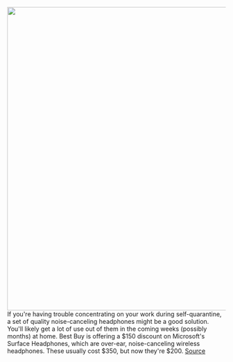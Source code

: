 <img src='https://cdn.vox-cdn.com/thumbor/DaZIYBlgsFA-AvA5kK3IUJl2IOM=/0x0:2040x1360/1200x800/filters:focal(831x346:1157x672)/cdn.vox-cdn.com/uploads/chorus_image/image/66541665/jbareham_181114_3083_0085.0.jpg' width='700px' /><br/>
If you're having trouble concentrating on your work during self-quarantine, a set of quality noise-canceling headphones might be a good solution. You'll likely get a lot of use out of them in the coming weeks (possibly months) at home. Best Buy is offering a $150 discount on Microsoft's Surface Headphones, which are over-ear, noise-canceling wireless headphones. These usually cost $350, but now they're $200.
<a href='https://www.theverge.com/good-deals/2020/3/23/21190762/microsoft-beats-anker-noise-canceling-headphones-video-games-tmobile-youtube-premium-deal-sale'> Source <a/>